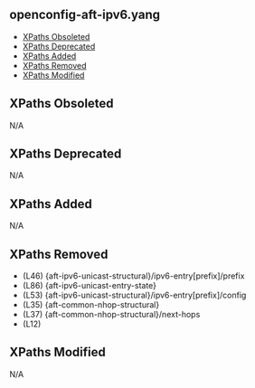 ## openconfig-aft-ipv6.yang

- [XPaths Obsoleted](#xpaths-obsoleted)
- [XPaths Deprecated](#xpaths-deprecated)
- [XPaths Added](#xpaths-added)
- [XPaths Removed](#xpaths-removed)
- [XPaths Modified](#xpaths-modified)

## XPaths Obsoleted

N/A

## XPaths Deprecated

N/A

## XPaths Added

N/A

## XPaths Removed

- (L46)	{aft-ipv6-unicast-structural}/ipv6-entry[prefix]/prefix
- (L86)	{aft-ipv6-unicast-entry-state}
- (L53)	{aft-ipv6-unicast-structural}/ipv6-entry[prefix]/config
- (L35)	{aft-common-nhop-structural}
- (L37)	{aft-common-nhop-structural}/next-hops
- (L12)	

## XPaths Modified

N/A


